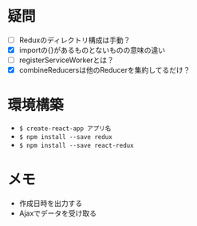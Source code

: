 # 疑問
- [ ] Reduxのディレクトリ構成は手動？
- [x] importの{}があるものとないものの意味の違い
- [ ] registerServiceWorkerとは？
- [x] combineReducersは他のReducerを集約してるだけ？

# 環境構築
* `$ create-react-app アプリ名`
* `$ npm install --save redux`
* `$ npm install --save react-redux`

# メモ
* 作成日時を出力する
* Ajaxでデータを受け取る
